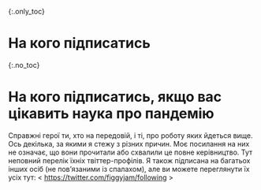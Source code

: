 {:.only_toc} 
 # На кого підписатись

 {:.no_toc} 
 # На кого підписатись, якщо вас цікавить наука про пандемію 

Справжні герої ти, хто на передовій, і ті, про роботу яких йдеться вище. Ось декілька, за якими я стежу з різних причин. Моє посилання на них не означає, що вони прочитали або схвалили це повне керівництво. Тут неповний перелік їхніх твіттер-профілів. Я також підписана на багатьох інших осіб (не пов’язаними із спалахом), але ви можете переглянути їх усіх тут: < https://twitter.com/figgyjam/following > 
